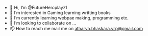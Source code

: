 - 👋 Hi, I’m @FutureHeroplayz1
- 👀 I’m interested in Gaming learning writting books
- 🌱 I’m currently learning webpae making, programming etc.
- 💞️ I’m looking to collaborate on ...
- 📫 How to reach me mail me on atharva.bhaskara.vrp@gmail.com

<!---
FutureHeroplayz1/FutureHeroplayz1 is a ✨ special ✨ repository because its `README.md` (this file) appears on your GitHub profile.
You can click the Preview link to take a look at your changes.
--->
